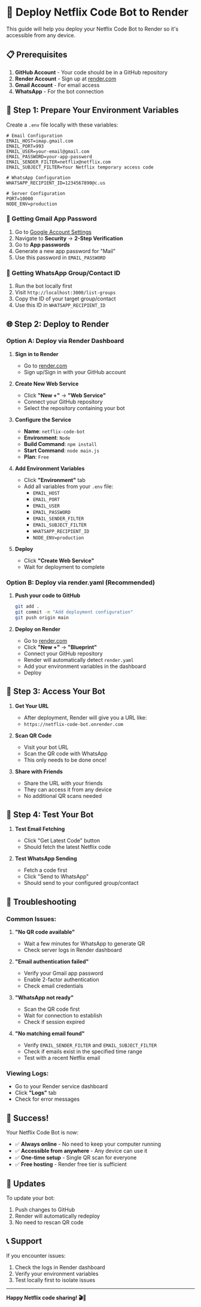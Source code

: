 # 🚀 Deploy Netflix Code Bot to Render

This guide will help you deploy your Netflix Code Bot to Render so it's accessible from any device.

## 📋 Prerequisites

1. **GitHub Account** - Your code should be in a GitHub repository
2. **Render Account** - Sign up at [render.com](https://render.com)
3. **Gmail Account** - For email access
4. **WhatsApp** - For the bot connection

## 🔧 Step 1: Prepare Your Environment Variables

Create a `.env` file locally with these variables:

```env
# Email Configuration
EMAIL_HOST=imap.gmail.com
EMAIL_PORT=993
EMAIL_USER=your-email@gmail.com
EMAIL_PASSWORD=your-app-password
EMAIL_SENDER_FILTER=netflix@netflix.com
EMAIL_SUBJECT_FILTER=Your Netflix temporary access code

# WhatsApp Configuration
WHATSAPP_RECIPIENT_ID=1234567890@c.us

# Server Configuration
PORT=10000
NODE_ENV=production
```

### 🔑 Getting Gmail App Password

1. Go to [Google Account Settings](https://myaccount.google.com/)
2. Navigate to **Security** → **2-Step Verification**
3. Go to **App passwords**
4. Generate a new app password for "Mail"
5. Use this password in `EMAIL_PASSWORD`

### 📱 Getting WhatsApp Group/Contact ID

1. Run the bot locally first
2. Visit `http://localhost:3000/list-groups`
3. Copy the ID of your target group/contact
4. Use this ID in `WHATSAPP_RECIPIENT_ID`

## 🌐 Step 2: Deploy to Render

### Option A: Deploy via Render Dashboard

1. **Sign in to Render**
   - Go to [render.com](https://render.com)
   - Sign up/Sign in with your GitHub account

2. **Create New Web Service**
   - Click **"New +"** → **"Web Service"**
   - Connect your GitHub repository
   - Select the repository containing your bot

3. **Configure the Service**
   - **Name**: `netflix-code-bot`
   - **Environment**: `Node`
   - **Build Command**: `npm install`
   - **Start Command**: `node main.js`
   - **Plan**: `Free`

4. **Add Environment Variables**
   - Click **"Environment"** tab
   - Add all variables from your `.env` file:
     - `EMAIL_HOST`
     - `EMAIL_PORT`
     - `EMAIL_USER`
     - `EMAIL_PASSWORD`
     - `EMAIL_SENDER_FILTER`
     - `EMAIL_SUBJECT_FILTER`
     - `WHATSAPP_RECIPIENT_ID`
     - `NODE_ENV=production`

5. **Deploy**
   - Click **"Create Web Service"**
   - Wait for deployment to complete

### Option B: Deploy via render.yaml (Recommended)

1. **Push your code to GitHub**
   ```bash
   git add .
   git commit -m "Add deployment configuration"
   git push origin main
   ```

2. **Deploy on Render**
   - Go to [render.com](https://render.com)
   - Click **"New +"** → **"Blueprint"**
   - Connect your GitHub repository
   - Render will automatically detect `render.yaml`
   - Add your environment variables in the dashboard
   - Deploy

## 🔗 Step 3: Access Your Bot

1. **Get Your URL**
   - After deployment, Render will give you a URL like:
   - `https://netflix-code-bot.onrender.com`

2. **Scan QR Code**
   - Visit your bot URL
   - Scan the QR code with WhatsApp
   - This only needs to be done once!

3. **Share with Friends**
   - Share the URL with your friends
   - They can access it from any device
   - No additional QR scans needed

## 📱 Step 4: Test Your Bot

1. **Test Email Fetching**
   - Click "Get Latest Code" button
   - Should fetch the latest Netflix code

2. **Test WhatsApp Sending**
   - Fetch a code first
   - Click "Send to WhatsApp"
   - Should send to your configured group/contact

## 🔧 Troubleshooting

### Common Issues:

1. **"No QR code available"**
   - Wait a few minutes for WhatsApp to generate QR
   - Check server logs in Render dashboard

2. **"Email authentication failed"**
   - Verify your Gmail app password
   - Enable 2-factor authentication
   - Check email credentials

3. **"WhatsApp not ready"**
   - Scan the QR code first
   - Wait for connection to establish
   - Check if session expired

4. **"No matching email found"**
   - Verify `EMAIL_SENDER_FILTER` and `EMAIL_SUBJECT_FILTER`
   - Check if emails exist in the specified time range
   - Test with a recent Netflix email

### Viewing Logs:
- Go to your Render service dashboard
- Click **"Logs"** tab
- Check for error messages

## 🎉 Success!

Your Netflix Code Bot is now:
- ✅ **Always online** - No need to keep your computer running
- ✅ **Accessible from anywhere** - Any device can use it
- ✅ **One-time setup** - Single QR scan for everyone
- ✅ **Free hosting** - Render free tier is sufficient

## 🔄 Updates

To update your bot:
1. Push changes to GitHub
2. Render will automatically redeploy
3. No need to rescan QR code

## 📞 Support

If you encounter issues:
1. Check the logs in Render dashboard
2. Verify your environment variables
3. Test locally first to isolate issues

---

**Happy Netflix code sharing! 🎬📱** 